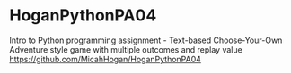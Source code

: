 # HoganPythonPA04
Intro to Python programming assignment - Text-based Choose-Your-Own Adventure style game with multiple outcomes and replay value
https://github.com/MicahHogan/HoganPythonPA04
